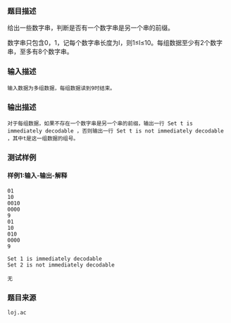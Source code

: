 ### 题目描述

给出一些数字串，判断是否有一个数字串是另一个串的前缀。

数字串只包含0，1，记每个数字串长度为l，则1≤l≤10。每组数据至少有2个数字串，至多有8个数字串。
### 输入描述

```
输入数据为多组数据，每组数据读到9时结束。
```
### 输出描述

```
对于每组数据，如果不存在一个数字串是另一个串的前缀，输出一行 Set t is immediately decodable ，否则输出一行 Set t is not immediately decodable ，其中t是这一组数据的组号。
```

### 测试样例
#### 样例1:输入-输出-解释

```
01
10
0010
0000
9
01
10
010
0000
9
```
```
Set 1 is immediately decodable
Set 2 is not immediately decodable
```
```
无
```

### 题目来源  
`loj.ac`
